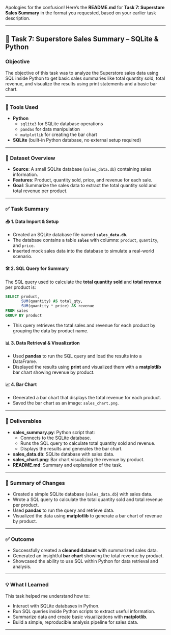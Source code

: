 Apologies for the confusion! Here’s the **README.md** for **Task 7: Superstore Sales Summary** in the format you requested, based on your earlier task description.

---

## 📝 **Task 7: Superstore Sales Summary – SQLite & Python**

### **Objective**
The objective of this task was to analyze the Superstore sales data using SQL inside Python to get basic sales summaries like total quantity sold, total revenue, and visualize the results using print statements and a basic bar chart.

---

### 🧰 **Tools Used**
- **Python**
  - `sqlite3` for SQLite database operations
  - `pandas` for data manipulation
  - `matplotlib` for creating the bar chart
- **SQLite** (built-in Python database, no external setup required)

---

### 📁 **Dataset Overview**
- **Source**: A small SQLite database (`sales_data.db`) containing sales information.
- **Features**: Product, quantity sold, price, and revenue for each sale.
- **Goal**: Summarize the sales data to extract the total quantity sold and total revenue per product.

---

### ✅ **Task Summary**

#### 📥 **1. Data Import & Setup**
- Created an SQLite database file named **`sales_data.db`**.
- The database contains a table **`sales`** with columns: `product`, `quantity`, and `price`.
- Inserted mock sales data into the database to simulate a real-world scenario.

#### 🛠 **2. SQL Query for Summary**
The SQL query used to calculate the **total quantity sold** and **total revenue** per product is:

```sql
SELECT product, 
       SUM(quantity) AS total_qty, 
       SUM(quantity * price) AS revenue 
FROM sales 
GROUP BY product
```

- This query retrieves the total sales and revenue for each product by grouping the data by product name.

#### 📊 **3. Data Retrieval & Visualization**
- Used **pandas** to run the SQL query and load the results into a DataFrame.
- Displayed the results using **print** and visualized them with a **matplotlib** bar chart showing revenue by product.

#### 📈 **4. Bar Chart**
- Generated a bar chart that displays the total revenue for each product.
- Saved the bar chart as an image: `sales_chart.png`.

---

### 📎 **Deliverables**
- **sales_summary.py**: Python script that:
  - Connects to the SQLite database.
  - Runs the SQL query to calculate total quantity sold and revenue.
  - Displays the results and generates the bar chart.
- **sales_data.db**: SQLite database with sales data.
- **sales_chart.png**: Bar chart visualizing the revenue by product.
- **README.md**: Summary and explanation of the task.

---

### 💬 **Summary of Changes**
- Created a simple SQLite database (`sales_data.db`) with sales data.
- Wrote a SQL query to calculate the total quantity sold and total revenue per product.
- Used **pandas** to run the query and retrieve data.
- Visualized the data using **matplotlib** to generate a bar chart of revenue by product.

---

### ✅ **Outcome**
- Successfully created a **cleaned dataset** with summarized sales data.
- Generated an insightful **bar chart** showing the total revenue by product.
- Showcased the ability to use SQL within Python for data retrieval and analysis.

---

### 💡 **What I Learned**
This task helped me understand how to:
- Interact with SQLite databases in Python.
- Run SQL queries inside Python scripts to extract useful information.
- Summarize data and create basic visualizations with **matplotlib**.
- Build a simple, reproducible analysis pipeline for sales data.

---

